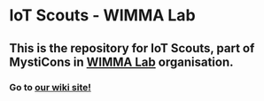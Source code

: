 # IoT Scouts - WIMMA Lab

## This is the repository for IoT Scouts, part of MystiCons in [WIMMA Lab](https://wimmalab.github.io/) organisation.

### Go to [our wiki site!](https://cybertrust.labranet.jamk.fi/cf2017/iot-scouts/wikis/home)